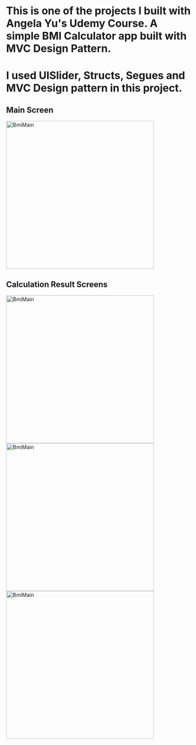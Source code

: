 # This is one of the projects I built with Angela Yu's Udemy Course. A simple BMI Calculator app built with MVC Design Pattern.

# I used UISlider, Structs, Segues and MVC Design pattern in this project.

## Main Screen

<img title="main" src="https://i.ibb.co/xGqHs4N/BMI-Calculator-Main.png" alt="BmiMain" width="400" />

## Calculation Result Screens

<img title="main" src="https://i.ibb.co/sm5xdT7/BMI-Red-Result.png" alt="BmiMain" width="400" />

<img title="main" src="https://i.ibb.co/9yGqt6M/BMI-Green-Result.png" alt="BmiMain" width="400" />

<img title="main" src="https://i.ibb.co/55M5YXp/BMI-Blue-Result.png" alt="BmiMain" width="400" />

